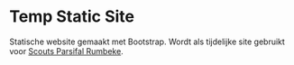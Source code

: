 # Temp Static Site

Statische website gemaakt met Bootstrap. Wordt als tijdelijke site gebruikt voor [Scouts Parsifal Rumbeke](scoutsrumbeke.be).
